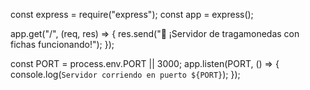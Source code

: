 const express = require("express");
const app = express();

app.get("/", (req, res) => {
  res.send("🎰 ¡Servidor de tragamonedas con fichas funcionando!");
});

const PORT = process.env.PORT || 3000;
app.listen(PORT, () => {
  console.log(`Servidor corriendo en puerto ${PORT}`);
});
